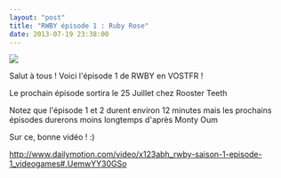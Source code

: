 ```yaml
---
layout: "post"
title: "RWBY épisode 1 : Ruby Rose"
date: 2013-07-19 23:38:00
---
```

![](http://images.wikia.com/rwby/images/b/be/Ruby_headphones.jpg)

Salut à tous ! Voici l'épisode 1 de RWBY en VOSTFR !

Le prochain épisode sortira le 25 Juillet chez Rooster Teeth

Notez que l'épisode 1 et 2 durent environ 12 minutes mais les prochains épisodes durerons moins longtemps d'après Monty Oum

Sur ce, bonne vidéo ! :)

<http://www.dailymotion.com/video/x123abh_rwby-saison-1-episode-1_videogames#.UemwYY30GSo>
